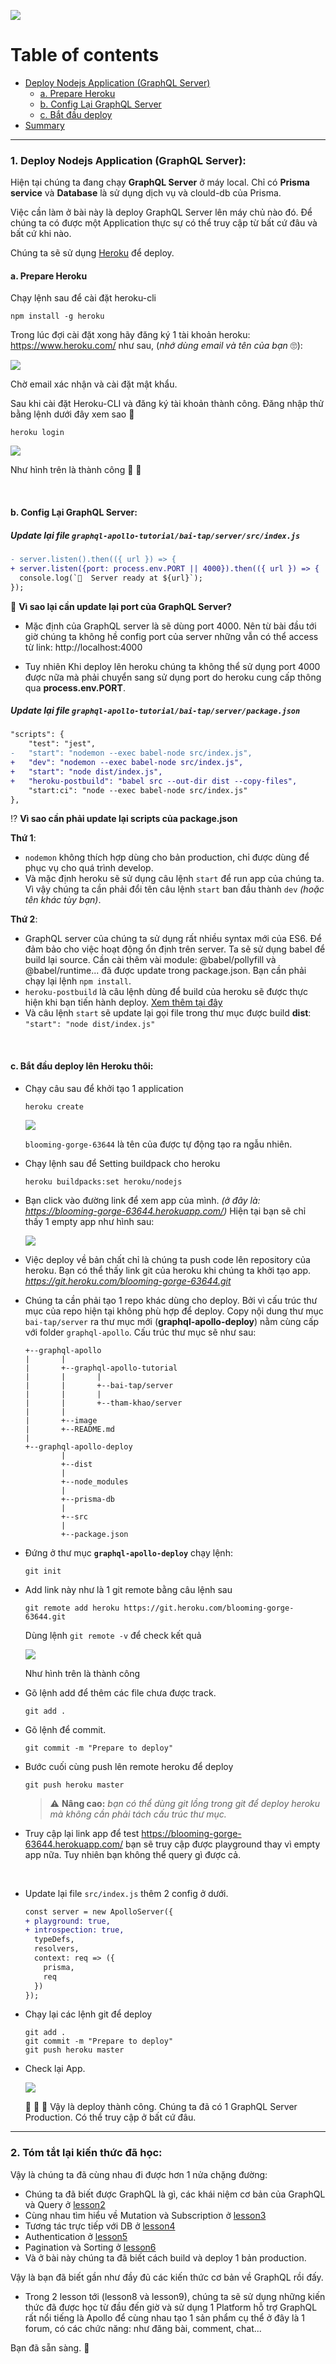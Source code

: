 ![](./image/Product_Deployment.png)

# Table of contents

- [Deploy Nodejs Application (GraphQL Server)](#1)
  - [a. Prepare Heroku](#prepare)
  - [b. Config Lại GraphQL Server](#config)
  - [c. Bắt đầu deploy](#deploy)
- [Summary](#Summary)

---

### 1. Deploy Nodejs Application (GraphQL Server): <a id="1"></a>

Hiện tại chúng ta đang chạy **GraphQL Server** ở máy local.
Chỉ có **Prisma service** và **Database** là sử dụng dịch vụ và clould-db của Prisma.

Việc cần làm ở bài này là deploy GraphQL Server lên máy chủ nào đó. Để chúng ta có được một Application thực sự có thể truy cập từ bất cứ đâu và bất cứ khi nào.

Chúng ta sẽ sử dụng [Heroku](https://www.heroku.com/what "Heroku is a cloud platform that lets companies build, deliver, monitor and scale apps — we're the fastest way to go from idea to URL, bypassing all those infrastructure headaches.") để deploy.

#### a. Prepare Heroku <a id="prepare"></a>

Chạy lệnh sau để cài đặt heroku-cli

```shell
npm install -g heroku
```

Trong lúc đợi cài đặt xong hãy đăng ký 1 tài khoản heroku: https://www.heroku.com/ như sau, (_nhớ dùng email và tên của bạn_ 🙄):

![](./image/heroku_signup.png)

Chờ email xác nhận và cài đặt mật khẩu.

Sau khi cài đặt Heroku-CLI và đăng ký tài khoản thành công.
Đăng nhập thử bằng lệnh dưới đây xem sao 🧐

```shell
heroku login
```

![](./image/herokulogin.png)

Như hình trên là thành công 🎉 🎊

<br/>

#### b. Config Lại GraphQL Server: <a id="config"></a>

##### Update lại file `graphql-apollo-tutorial/bai-tap/server/src/index.js`

```diff
- server.listen().then(({ url }) => {
+ server.listen({port: process.env.PORT || 4000}).then(({ url }) => {
  console.log(`🚀  Server ready at ${url}`);
});
```

🤔 **Vì sao lại cần update lại port của GraphQL Server?**

- Mặc định của GraphQL server là sẽ dùng port 4000. Nên từ bài đầu tới giờ chúng ta không hề config port của server những vẫn có thể access từ link: http://localhost:4000

- Tuy nhiên Khi deploy lên heroku chúng ta không thể sử dụng port 4000 được nữa mà phải chuyển sang sử dụng port do heroku cung cấp thông qua **process.env.PORT**.

##### Update lại file `graphql-apollo-tutorial/bai-tap/server/package.json`

```diff
"scripts": {
    "test": "jest",
-   "start": "nodemon --exec babel-node src/index.js",
+   "dev": "nodemon --exec babel-node src/index.js",
+   "start": "node dist/index.js",
+   "heroku-postbuild": "babel src --out-dir dist --copy-files",
    "start:ci": "node --exec babel-node src/index.js"
},
```

⁉️ **Vì sao cần phải update lại scripts của package.json**

**Thứ 1**:

- `nodemon` không thích hợp dùng cho bản production, chỉ được dùng để phục vụ cho quá trình develop.
- Và mặc định heroku sẽ sử dụng câu lệnh `start` để run app của chúng ta. Vì vậy chúng ta cần phải đổi tên câu lệnh `start` ban đầu thành `dev` _(hoặc tên khác tùy bạn)_.

**Thứ 2**:

- GraphQL server của chúng ta sử dụng rất nhiều syntax mới của ES6. Để đảm bảo cho việc hoạt động ổn định trên server. Ta sẽ sử dụng babel để build lại source. Cần cài thêm vài module: @babel/pollyfill và @babel/runtime... đã được update trong package.json. Bạn cần phải chạy lại lệnh `npm install`.
- `heroku-postbuild` là câu lệnh dùng để build của heroku sẽ được thực hiện khi bạn tiến hành deploy. [Xem thêm tại đây](https://devcenter.heroku.com/articles/nodejs-support#customizing-the-build-process)
- Và câu lệnh `start` sẽ update lại gọi file trong thư mục được build **dist**:
  `"start": "node dist/index.js"`

<br/>

#### c. Bắt đầu deploy lên Heroku thôi: <a id="deploy"></a>

- Chạy câu sau để khởi tạo 1 application

  ```shell
  heroku create
  ```

  ![](./image/herokucreate.png)

  `blooming-gorge-63644` là tên của được tự động tạo ra ngẫu nhiên.

- Chạy lệnh sau để Setting buildpack cho heroku

  ```shell
  heroku buildpacks:set heroku/nodejs
  ```

* Bạn click vào đường link để xem app của mình. _(ở đây là: https://blooming-gorge-63644.herokuapp.com/)_ Hiện tại bạn sẽ chỉ thấy 1 empty app như hình sau:

  ![](./image/herokuempty.png)

* Việc deploy về bản chất chỉ là chúng ta push code lên repository của heroku. Bạn có thể thấy link git của heroku khi chúng ta khởi tạo app.
  _https://git.heroku.com/blooming-gorge-63644.git_

- Chúng ta cần phải tạo 1 repo khác dùng cho deploy. Bởi vì cấu trúc thư mục của repo hiện tại không phù hợp để deploy.
  Copy nội dung thư mục `bai-tap/server` ra thư mục mới (**graphql-apollo-deploy**) nằm cùng cấp với folder `graphql-apollo`. Cấu trúc thư mục sẽ như sau:

  ```
  +--graphql-apollo
  |       |
  |       +--graphql-apollo-tutorial
  |       |       |
  |       |       +--bai-tap/server
  |       |       |
  |       |       +--tham-khao/server
  |       |
  |       +--image
  |       +--README.md
  |
  +--graphql-apollo-deploy
          |
          +--dist
          |
          +--node_modules
          |
          +--prisma-db
          |
          +--src
          |
          +--package.json
  ```

- Đứng ở thư mục **`graphql-apollo-deploy`** chạy lệnh:

  ```
  git init
  ```

- Add link này như là 1 git remote bằng câu lệnh sau

  ```
  git remote add heroku https://git.heroku.com/blooming-gorge-63644.git
  ```

  Dùng lệnh `git remote -v` để check kết quả

  ![](./image/gitremote.png)

  Như hình trên là thành công

- Gõ lệnh add để thêm các file chưa được track.

  ```
  git add .
  ```

- Gõ lệnh để commit.

  ```
  git commit -m "Prepare to deploy"
  ```

- Bước cuối cùng push lên remote heroku để deploy

  ```
  git push heroku master
  ```

  > :warning: **Nâng cao:** _bạn có thể dùng git lồng trong git để deploy heroku mà không cần phải tách cấu trúc thư mục._

- Truy cập lại link app để test https://blooming-gorge-63644.herokuapp.com/ bạn sẽ truy cập được playground thay vì empty app nữa. Tuy nhiên bạn không thể query gì được cả.

<br/>

- Update lại file `src/index.js` thêm 2 config ở dưới.

  ```diff
  const server = new ApolloServer({
  + playground: true,
  + introspection: true,
    typeDefs,
    resolvers,
    context: req => ({
      prisma,
      req
    })
  });
  ```

- Chạy lại các lệnh git để deploy

  ```
  git add .
  git commit -m "Prepare to deploy"
  git push heroku master
  ```

- Check lại App.

  ![](./image/deploysucess.png)

  🎉 🎉 🎉 Vậy là deploy thành công. Chúng ta đã có 1 GraphQL Server Production. Có thể truy cập ở bất cứ đâu.

---

### 2. Tóm tắt lại kiến thức đã học: <a id="Summary"></a>

Vậy là chúng ta đã cùng nhau đi được hơn 1 nửa chặng đường:

- Chúng ta đã biết được GraphQL là gì, các khái niệm cơ bản của GraphQL và Query ở [lesson2](https://github.com/vitalifyjp/vfa-workshop-graphql-apollo/tree/lesson2)
- Cùng nhau tìm hiểu về Mutation và Subscription ở [lesson3](https://github.com/vitalifyjp/vfa-workshop-graphql-apollo/tree/lesson3)
- Tương tác trực tiếp với DB ở [lesson4](https://github.com/vitalifyjp/vfa-workshop-graphql-apollo/tree/lesson4)
- Authentication ở [lesson5](https://github.com/vitalifyjp/vfa-workshop-graphql-apollo/tree/lesson5)
- Pagination và Sorting ở [lesson6](https://github.com/vitalifyjp/vfa-workshop-graphql-apollo/tree/lesson6)
- Và ở bài này chúng ta đã biết cách build và deploy 1 bản production.

Vậy là bạn đã biết gần như đầy đủ các kiến thức cơ bản về GraphQL rồi đấy.

- Trong 2 lesson tới (lesson8 và lesson9), chúng ta sẽ sử dụng những kiến thức đã được học từ đầu đến giờ và sử dụng 1 Platform hỗ trợ GraphQL rất nổi tiếng là Apollo để cùng nhau tạo 1 sản phẩm cụ thể ở đây là 1 forum, có các chức năng: như đăng bài, comment, chat...

Bạn đã sẵn sàng. 💪
